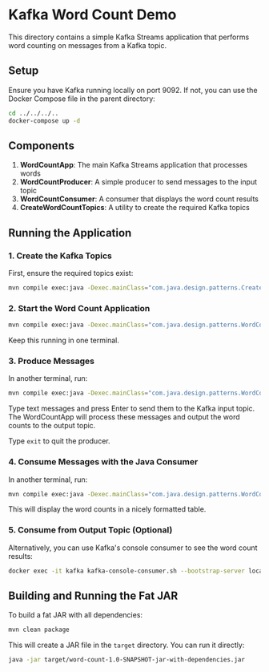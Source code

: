 # Kafka Word Count Demo

This directory contains a simple Kafka Streams application that performs word counting on messages from a Kafka topic.

## Setup

Ensure you have Kafka running locally on port 9092. If not, you can use the Docker Compose file in the parent directory:

```bash
cd ../../../..
docker-compose up -d
```

## Components

1. **WordCountApp**: The main Kafka Streams application that processes words
2. **WordCountProducer**: A simple producer to send messages to the input topic
3. **WordCountConsumer**: A consumer that displays the word count results
4. **CreateWordCountTopics**: A utility to create the required Kafka topics

## Running the Application

### 1. Create the Kafka Topics

First, ensure the required topics exist:

```bash
mvn compile exec:java -Dexec.mainClass="com.java.design.patterns.CreateWordCountTopics"
```

### 2. Start the Word Count Application

```bash
mvn compile exec:java -Dexec.mainClass="com.java.design.patterns.WordCountApp"
```

Keep this running in one terminal.

### 3. Produce Messages

In another terminal, run:

```bash
mvn compile exec:java -Dexec.mainClass="com.java.design.patterns.WordCountProducer"
```

Type text messages and press Enter to send them to the Kafka input topic. The WordCountApp will process these messages and output the word counts to the output topic.

Type `exit` to quit the producer.

### 4. Consume Messages with the Java Consumer

In another terminal, run:

```bash
mvn compile exec:java -Dexec.mainClass="com.java.design.patterns.WordCountConsumer"
```

This will display the word counts in a nicely formatted table.

### 5. Consume from Output Topic (Optional)

Alternatively, you can use Kafka's console consumer to see the word count results:

```bash
docker exec -it kafka kafka-console-consumer.sh --bootstrap-server localhost:9092 --topic word-count-output --from-beginning --property print.key=true --property key.separator=" : "
```

## Building and Running the Fat JAR

To build a fat JAR with all dependencies:

```bash
mvn clean package
```

This will create a JAR file in the `target` directory. You can run it directly:

```bash
java -jar target/word-count-1.0-SNAPSHOT-jar-with-dependencies.jar
```
